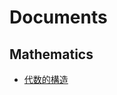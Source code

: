 # Documents

## Mathematics

- [代数的構造](https://https://kazun1998.github.io/library_for_python/Algebra.html)
